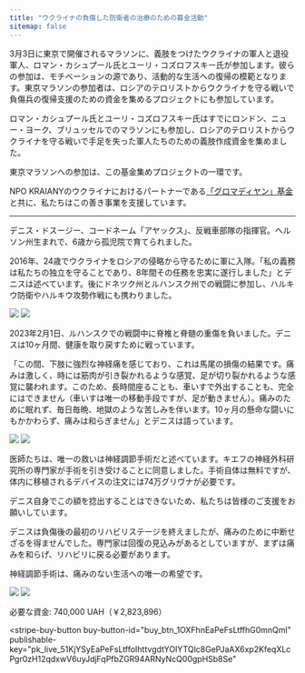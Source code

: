 ```yaml
---
title: "ウクライナの負傷した防衛者の治療のための募金活動"
sitemap: false
---
```


3月3日に東京で開催されるマラソンに、義肢をつけたウクライナの軍人と退役軍人、ロマン・カシュプール氏とユーリ・コズロフスキー氏が参加します。彼らの参加は、モチベーションの源であり、活動的な生活への復帰の模範となります。東京マラソンの参加者は、ロシアのテロリストからウクライナを守る戦いで負傷兵の復帰支援のための資金を集めるプロジェクトにも参加しています。

ロマン・カシュプール氏とユーリ・コズロフスキー氏はすでにロンドン、ニュー・ヨーク、ブリュッセルでのマラソンにも参加し、ロシアのテロリストからウクライナを守る戦いで手足を失った軍人たちのための義肢作成資金を集めました。

東京マラソンへの参加は、この基金集めプロジェクトの一環です。

NPO KRAIANYのウクライナにおけるパートナーである[「グロマディヤン」基金](https://ctzn24.com/en)と共に、私たちはこの善き事業を支援しています。

<hr />

デニス・ドスージー、コードネーム「アヤックス」、反戦車部隊の指揮官。ヘルソン州生まれで、6歳から孤児院で育てられました。

2016年、24歳でウクライナをロシアの侵略から守るために軍に入隊。「私の義務は私たちの独立を守ることであり、8年間その任務を忠実に遂行しました」とデニスは述べています。後にドネツク州とルハンスク州での戦闘に参加し、ハルキウ防衛やハルキウ攻勢作戦にも携わりました。

<div class="gallery">
  <img src="/assets/images/pages/denys-dosuzhy/01.jpg" />
  <img src="/assets/images/pages/denys-dosuzhy/02.jpg" />
</div>

2023年2月1日、ルハンスクでの戦闘中に脊椎と脊髄の重傷を負いました。デニスは10ヶ月間、健康を取り戻すために戦っています。

「この間、下肢に強烈な神経痛を感じており、これは馬尾の損傷の結果です。痛みは激しく、時には筋肉が引き裂かれるような感覚、足が切り裂かれるような感覚に襲われます。このため、長時間座ることも、車いすで外出することも、完全にはできません（車いすは唯一の移動手段ですが、足が動きません）。痛みのために眠れず、毎日毎晩、地獄のような苦しみを伴います。10ヶ月の懸命な闘いにもかかわらず、痛みは和らぎません」とデニスは語っています。

<div class="gallery">
  <img src="/assets/images/pages/denys-dosuzhy/03.jpg" />
  <img src="/assets/images/pages/denys-dosuzhy/04.jpg" />
</div>


医師たちは、唯一の救いは神経調節手術だと述べています。キエフの神経外科研究所の専門家が手術を引き受けることに同意しました。手術自体は無料ですが、体内に移植されるデバイスの注文には74万グリヴナが必要です。

デニス自身でこの額を捻出することはできないため、私たちは皆様のご支援をお願いしています。

デニスは負傷後の最初のリハビリステージを終えましたが、痛みのために中断せざるを得ませんでした。専門家は回復の見込みがあるとしていますが、まずは痛みを和らげ、リハビリに戻る必要があります。

神経調節手術は、痛みのない生活への唯一の希望です。

<div class="gallery">
  <img src="/assets/images/pages/denys-dosuzhy/05.jpg" />
  <img src="/assets/images/pages/denys-dosuzhy/06.jpg" />
</div>

必要な資金: 740,000 UAH（￥2,823,896）

<script async
  src="https://js.stripe.com/v3/buy-button.js">
</script>

<stripe-buy-button
  buy-button-id="buy_btn_1OXFhnEaPeFsLtffhG0mnQml"
  publishable-key="pk_live_51KjYSyEaPeFsLtffoIhttvgdtYOIYTQlc8GePJaAX6xp2KfeqXLcPgr0zH12qdxwV6uyJdjFqPfbZGR94ARNyNcQ00gpHSb8Se"
>
</stripe-buy-button>
